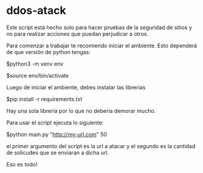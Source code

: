 # ddos-atack
Este script está hecho solo para hacer pruebas de la seguridad de sitios y no para realizar acciones que puedan perjudicar a otros.

Para comenzar a trabajar te recomiendo iniciar el ambiente. Esto dependerá de que versión de python tengas:

$python3 -m venv env

$source env/bin/activate

Luego de iniciar el ambiente, debes instalar las librerias

$pip install -r requirements.txt

Hay una sola librería por lo que no debería demorar mucho.

Para usar el script ejecuta lo siguiente:

$python main.py "http://my-url.com" 50

el primer argumento del script es la url a atacar y el segundo es la cantidad de solicudes que se enviaran a dicha url.

Eso es todo!
